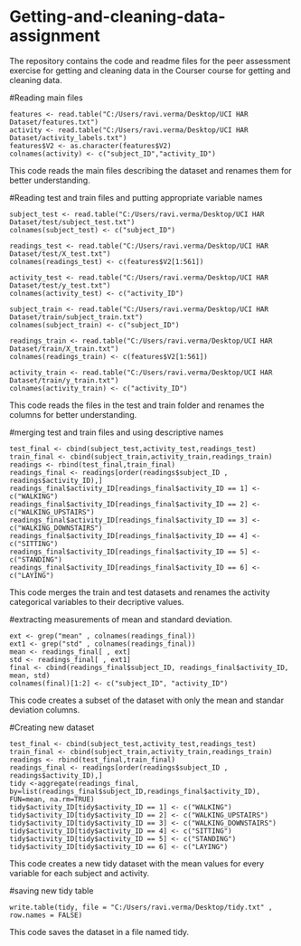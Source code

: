 Getting-and-cleaning-data-assignment
====================================

The repository contains the code and readme files for the peer assessment exercise for getting and cleaning data in the Courser course for getting and cleaning data.

#Reading main files
```{r}
features <- read.table("C:/Users/ravi.verma/Desktop/UCI HAR Dataset/features.txt")
activity <- read.table("C:/Users/ravi.verma/Desktop/UCI HAR Dataset/activity_labels.txt")
features$V2 <- as.character(features$V2)
colnames(activity) <- c("subject_ID","activity_ID")
```
This code reads the main files describing the dataset and renames them for better understanding.



#Reading test and train files and putting appropriate variable names
```{r}
subject_test <- read.table("C:/Users/ravi.verma/Desktop/UCI HAR Dataset/test/subject_test.txt")
colnames(subject_test) <- c("subject_ID")

readings_test <- read.table("C:/Users/ravi.verma/Desktop/UCI HAR Dataset/test/X_test.txt")
colnames(readings_test) <- c(features$V2[1:561])

activity_test <- read.table("C:/Users/ravi.verma/Desktop/UCI HAR Dataset/test/y_test.txt")
colnames(activity_test) <- c("activity_ID")

subject_train <- read.table("C:/Users/ravi.verma/Desktop/UCI HAR Dataset/train/subject_train.txt")
colnames(subject_train) <- c("subject_ID")

readings_train <- read.table("C:/Users/ravi.verma/Desktop/UCI HAR Dataset/train/X_train.txt")
colnames(readings_train) <- c(features$V2[1:561])

activity_train <- read.table("C:/Users/ravi.verma/Desktop/UCI HAR Dataset/train/y_train.txt")
colnames(activity_train) <- c("activity_ID")
```
This code reads the files in the test and train folder and renames the columns for better understanding.


#merging test and train files and using descriptive names
```{r}
test_final <- cbind(subject_test,activity_test,readings_test)
train_final <- cbind(subject_train,activity_train,readings_train)
readings <- rbind(test_final,train_final)
readings_final <- readings[order(readings$subject_ID , readings$activity_ID),]
readings_final$activity_ID[readings_final$activity_ID == 1] <- c("WALKING")
readings_final$activity_ID[readings_final$activity_ID == 2] <- c("WALKING_UPSTAIRS")
readings_final$activity_ID[readings_final$activity_ID == 3] <- c("WALKING_DOWNSTAIRS")
readings_final$activity_ID[readings_final$activity_ID == 4] <- c("SITTING")
readings_final$activity_ID[readings_final$activity_ID == 5] <- c("STANDING")
readings_final$activity_ID[readings_final$activity_ID == 6] <- c("LAYING")
```
This code merges the train and test datasets and renames the activity categorical variables to their decriptive values.


#extracting measurements of mean and standard deviation.
```{r}
ext <- grep("mean" , colnames(readings_final))
ext1 <- grep("std" , colnames(readings_final))
mean <- readings_final[ , ext]
std <- readings_final[ , ext1]
final <- cbind(readings_final$subject_ID, readings_final$activity_ID, mean, std)
colnames(final)[1:2] <- c("subject_ID", "activity_ID")
```
This code creates a subset of the dataset with only the mean and standar deviation columns.

#Creating new dataset
```{r}
test_final <- cbind(subject_test,activity_test,readings_test)
train_final <- cbind(subject_train,activity_train,readings_train)
readings <- rbind(test_final,train_final)
readings_final <- readings[order(readings$subject_ID , readings$activity_ID),]
tidy <-aggregate(readings_final, by=list(readings_final$subject_ID,readings_final$activity_ID),  FUN=mean, na.rm=TRUE)
tidy$activity_ID[tidy$activity_ID == 1] <- c("WALKING")
tidy$activity_ID[tidy$activity_ID == 2] <- c("WALKING_UPSTAIRS")
tidy$activity_ID[tidy$activity_ID == 3] <- c("WALKING_DOWNSTAIRS")
tidy$activity_ID[tidy$activity_ID == 4] <- c("SITTING")
tidy$activity_ID[tidy$activity_ID == 5] <- c("STANDING")
tidy$activity_ID[tidy$activity_ID == 6] <- c("LAYING")
```
This code creates a new tidy dataset with the mean values for every variable for each subject and activity.

#saving new tidy table
```{r}
write.table(tidy, file = "C:/Users/ravi.verma/Desktop/tidy.txt" , row.names = FALSE)
```
This code saves the dataset in a file named tidy.
